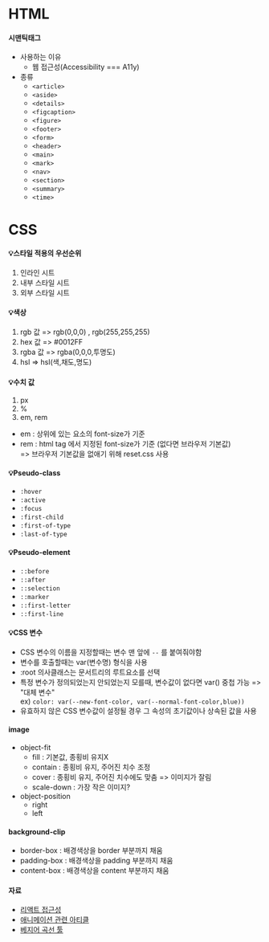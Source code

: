 # HTML

#### 시맨틱태그

- 사용하는 이유
  - 웹 접근성(Accessibility === A11y)
- 종류
  - `<article>`
  - `<aside>`
  - `<details>`
  - `<figcaption>`
  - `<figure>`
  - `<footer>`
  - `<form>`
  - `<header>`
  - `<main>`
  - `<mark>`
  - `<nav>`
  - `<section>`
  - `<summary>`
  - `<time>`

# CSS

#### 💡스타일 적용의 우선순위

1. 인라인 시트
2. 내부 스타일 시트
3. 외부 스타일 시트

#### 💡색상

1. rgb 값 => rgb(0,0,0) , rgb(255,255,255)
2. hex 값 => #0012FF
3. rgba 값 => rgba(0,0,0,투명도)
4. hsl => hsl(색,채도,명도)

#### 💡수치 값

1. px
2. %
3. em, rem

- em : 상위에 있는 요소의 font-size가 기준
- rem : html tag 에서 지정된 font-size가 기준 (없다면 브라우저 기본값) <br>
  => 브라우저 기본값을 없애기 위해 reset.css 사용

#### 💡Pseudo-class

- `:hover`
- `:active`
- `:focus`
- `:first-child`
- `:first-of-type`
- `:last-of-type`

#### 💡Pseudo-element

- `::before`
- `::after`
- `::selection`
- `::marker`
- `::first-letter`
- `::first-line`

#### 💡CSS 변수

- CSS 변수의 이름을 지정할때는 변수 맨 앞에 `--` 를 붙여줘야함
- 변수를 호출할때는 var(변수명) 형식을 사용
- :root 의사클래스는 문서트리의 루트요소를 선택
- 특정 변수가 정의되었는지 안되었는지 모를때, 변수값이 없다면 var() 중첩 가능 => "대체 변수"
  <br> ex) `color: var(--new-font-color, var(--normal-font-color,blue))`
- 유효하지 않은 CSS 변수값이 설정될 경우 그 속성의 초기값이나 상속된 값을 사용

#### image

- object-fit
  - fill : 기본값, 종횡비 유지X
  - contain : 종횡비 유지, 주어진 치수 조정
  - cover : 종횡비 유지, 주어진 치수에도 맞춤 => 이미지가 잘림
  - scale-down : 가장 작은 이미지?
- object-position
  - right
  - left

#### background-clip

- border-box : 배경색상을 border 부분까지 채움
- padding-box : 배경색상을 padding 부분까지 채움
- content-box : 배경색상을 content 부분까지 채움

#### 자료

- [리액트 접근성](https://ko.legacy.reactjs.org/docs/accessibility.html)
- [애니메이션 관련 아티클](https://uxdesign.cc/the-ultimate-guide-to-proper-use-of-animation-in-ux-10bd98614fa9)
- [베지어 곡선 툴](https://cubic-bezier.com/#.17,.67,.83,.67)
